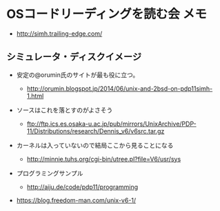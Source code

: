 # OSコードリーディングを読む会 メモ

- http://simh.trailing-edge.com/

## シミュレータ・ディスクイメージ
- 安定の@orumin氏のサイトが最も役に立つ。
  - http://orumin.blogspot.jp/2014/06/unix-and-2bsd-on-pdp11simh-1.html
  
- ソースはこれを落とすのがよさそう
  - ftp://ftp.ics.es.osaka-u.ac.jp/pub/mirrors/UnixArchive/PDP-11/Distributions/research/Dennis_v6/v6src.tar.gz

- カーネルは入っていないので結局ここから見ることになる
  - http://minnie.tuhs.org/cgi-bin/utree.pl?file=V6/usr/sys

- プログラミングサンプル
  - http://aiju.de/code/pdp11/programming
  
- https://blog.freedom-man.com/unix-v6-1/
